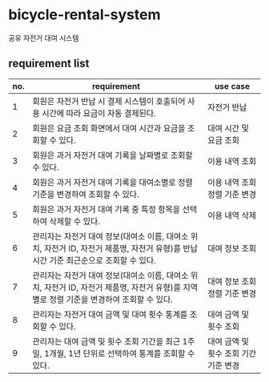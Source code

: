# bicycle-rental-system
공유 자전거 대여 시스템

## requirement list

| no. | requirement | use case |
|-----|-------------|----------|
| 1 | 회원은 자전거 반납 시 결제 시스템이 호출되어 사용 시간에 따라 요금이 자동 결제된다. | 자전거 반납 |
| 2 | 회원은 요금 조회 화면에서 대여 시간과 요금을 조회할 수 있다. | 대여 시간 및 요금 조회 |
| 3 | 회원은 과거 자전거 대여 기록을 날짜별로 조회할 수 있다. | 이용 내역 조회 |
| 4 | 회원은 과거 자전거 대여 기록을 대여소별로 정렬 기준을 변경하여 조회할 수 있다. | 이용 내역 조회 정렬 기준 변경 |
| 5 | 회원은 과거 자전거 대여 기록 중 특정 항목을 선택하여 삭제할 수 있다. | 이용 내역 삭제 |
| 6 | 관리자는 자전거 대여 정보(대여소 이름, 대여소 위치, 자전거 ID, 자전거 제품명, 자전거 유형)를 반납 시간 기준 최근순으로 조회할 수 있다. | 대여 정보 조회 |
| 7 | 관리자는 자전거 대여 정보(대여소 이름, 대여소 위치, 자전거 ID, 자전거 제품명, 자전거 유형)를 지역별로 정렬 기준을 변경하여 조회할 수 있다. | 대여 정보 조회 정렬 기준 변경 |
| 8 | 관리자는 자전거 대여 금액 및 대여 횟수 통계를 조회할 수 있다. | 대여 금액 및 횟수 조회 |
| 9 | 관리자는 대여 금액 및 횟수 조회 기간을 최근 1주일, 1개월, 1년 단위로 선택하여 통계를 조회할 수 있다. | 대여 금액 및 횟수 조회 기간 기준 변경 |